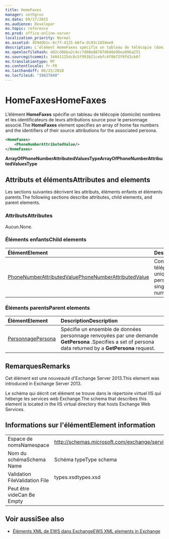```yaml
---
title: HomeFaxes
manager: sethgros
ms.date: 09/17/2015
ms.audience: Developer
ms.topic: reference
ms.prod: office-online-server
localization_priority: Normal
ms.assetid: 459ddb1c-8cff-4125-b6fa-dc93c183dee8
description: L’élément HomeFaxes spécifie un tableau de télécopie (domicile) nombres et les identificateurs de leurs attributions source pour le personnage associé.
ms.openlocfilehash: dd2cd8bba2c4cc7d08e88787d648e96ea996a251
ms.sourcegitcommit: 34041125dc8c5f993b21cebfc4f8b72f0fd2cb6f
ms.translationtype: MT
ms.contentlocale: fr-FR
ms.lasthandoff: 06/25/2018
ms.locfileid: "19827840"
---
```

# <a name="homefaxes"></a><span data-ttu-id="1dd2a-103">HomeFaxes</span><span class="sxs-lookup"><span data-stu-id="1dd2a-103">HomeFaxes</span></span>

<span data-ttu-id="1dd2a-104">L’élément **HomeFaxes** spécifie un tableau de télécopie (domicile) nombres et les identificateurs de leurs attributions source pour le personnage associé.</span><span class="sxs-lookup"><span data-stu-id="1dd2a-104">The **HomeFaxes** element specifies an array of home fax numbers and the identifiers of their source attributions for the associated persona.</span></span> 
  
```XML
<HomeFaxes>
    <PhoneNumberAttributedValue/>
</HomeFaxes>
```

 <span data-ttu-id="1dd2a-105">**ArrayOfPhoneNumberAttributedValuesType**</span><span class="sxs-lookup"><span data-stu-id="1dd2a-105">**ArrayOfPhoneNumberAttributedValuesType**</span></span>
## <a name="attributes-and-elements"></a><span data-ttu-id="1dd2a-106">Attributs et éléments</span><span class="sxs-lookup"><span data-stu-id="1dd2a-106">Attributes and elements</span></span>

<span data-ttu-id="1dd2a-107">Les sections suivantes décrivent les attributs, éléments enfants et éléments parents.</span><span class="sxs-lookup"><span data-stu-id="1dd2a-107">The following sections describe attributes, child elements, and parent elements.</span></span>
  
### <a name="attributes"></a><span data-ttu-id="1dd2a-108">Attributs</span><span class="sxs-lookup"><span data-stu-id="1dd2a-108">Attributes</span></span>

<span data-ttu-id="1dd2a-109">Aucun.</span><span class="sxs-lookup"><span data-stu-id="1dd2a-109">None.</span></span>
  
### <a name="child-elements"></a><span data-ttu-id="1dd2a-110">Éléments enfants</span><span class="sxs-lookup"><span data-stu-id="1dd2a-110">Child elements</span></span>

|<span data-ttu-id="1dd2a-111">**Élément**</span><span class="sxs-lookup"><span data-stu-id="1dd2a-111">**Element**</span></span>|<span data-ttu-id="1dd2a-112">**Description**</span><span class="sxs-lookup"><span data-stu-id="1dd2a-112">**Description**</span></span>|
|:-----|:-----|
|[<span data-ttu-id="1dd2a-113">PhoneNumberAttributedValue</span><span class="sxs-lookup"><span data-stu-id="1dd2a-113">PhoneNumberAttributedValue</span></span>](phonenumberattributedvalue.md) <br/> |<span data-ttu-id="1dd2a-114">Contient un numéro de téléphone attribué unique un personnage.</span><span class="sxs-lookup"><span data-stu-id="1dd2a-114">Contains a single attributed phone number for a persona.</span></span>  <br/> |
   
### <a name="parent-elements"></a><span data-ttu-id="1dd2a-115">Éléments parents</span><span class="sxs-lookup"><span data-stu-id="1dd2a-115">Parent elements</span></span>

|<span data-ttu-id="1dd2a-116">**Élément**</span><span class="sxs-lookup"><span data-stu-id="1dd2a-116">**Element**</span></span>|<span data-ttu-id="1dd2a-117">**Description**</span><span class="sxs-lookup"><span data-stu-id="1dd2a-117">**Description**</span></span>|
|:-----|:-----|
|[<span data-ttu-id="1dd2a-118">Personnage</span><span class="sxs-lookup"><span data-stu-id="1dd2a-118">Persona</span></span>](persona.md) <br/> |<span data-ttu-id="1dd2a-119">Spécifie un ensemble de données personnage renvoyées par une demande **GetPersona** .</span><span class="sxs-lookup"><span data-stu-id="1dd2a-119">Specifies a set of persona data returned by a **GetPersona** request.</span></span>  <br/> |
   
## <a name="remarks"></a><span data-ttu-id="1dd2a-120">Remarques</span><span class="sxs-lookup"><span data-stu-id="1dd2a-120">Remarks</span></span>

<span data-ttu-id="1dd2a-121">Cet élément est une nouveauté d'Exchange Server 2013.</span><span class="sxs-lookup"><span data-stu-id="1dd2a-121">This element was introduced in Exchange Server 2013.</span></span>
  
<span data-ttu-id="1dd2a-122">Le schéma qui décrit cet élément se trouve dans le répertoire virtuel IIS qui héberge les services web Exchange.</span><span class="sxs-lookup"><span data-stu-id="1dd2a-122">The schema that describes this element is located in the IIS virtual directory that hosts Exchange Web Services.</span></span>
  
## <a name="element-information"></a><span data-ttu-id="1dd2a-123">Informations sur l'élément</span><span class="sxs-lookup"><span data-stu-id="1dd2a-123">Element information</span></span>

|||
|:-----|:-----|
|<span data-ttu-id="1dd2a-124">Espace de noms</span><span class="sxs-lookup"><span data-stu-id="1dd2a-124">Namespace</span></span>  <br/> |http://schemas.microsoft.com/exchange/services/2006/types  <br/> |
|<span data-ttu-id="1dd2a-125">Nom du schéma</span><span class="sxs-lookup"><span data-stu-id="1dd2a-125">Schema Name</span></span>  <br/> |<span data-ttu-id="1dd2a-126">Schéma type</span><span class="sxs-lookup"><span data-stu-id="1dd2a-126">Type schema</span></span>  <br/> |
|<span data-ttu-id="1dd2a-127">Validation File</span><span class="sxs-lookup"><span data-stu-id="1dd2a-127">Validation File</span></span>  <br/> |<span data-ttu-id="1dd2a-128">types.xsd</span><span class="sxs-lookup"><span data-stu-id="1dd2a-128">types.xsd</span></span>  <br/> |
|<span data-ttu-id="1dd2a-129">Peut être vide</span><span class="sxs-lookup"><span data-stu-id="1dd2a-129">Can Be Empty</span></span>  <br/> ||
   
## <a name="see-also"></a><span data-ttu-id="1dd2a-130">Voir aussi</span><span class="sxs-lookup"><span data-stu-id="1dd2a-130">See also</span></span>



- [<span data-ttu-id="1dd2a-131">Éléments XML de EWS dans Exchange</span><span class="sxs-lookup"><span data-stu-id="1dd2a-131">EWS XML elements in Exchange</span></span>](ews-xml-elements-in-exchange.md)

